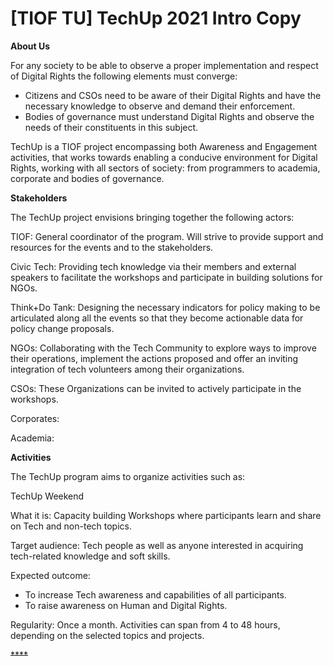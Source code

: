 # \[TIOF TU] TechUp 2021 Intro Copy

**About Us**



For any society to be able to observe a proper implementation and respect of Digital Rights the following elements must converge:

* Citizens and CSOs need to be aware of their Digital Rights and have the necessary knowledge to observe and demand their enforcement.
* Bodies of governance must understand Digital Rights and observe the needs of their constituents in this subject.

TechUp is a TIOF project encompassing both Awareness and Engagement activities, that works towards enabling a conducive environment for Digital Rights, working with all sectors of society: from programmers to academia, corporate and bodies of governance.



**Stakeholders**

The TechUp project envisions bringing together the following actors:

TIOF: General coordinator of the program. Will strive to provide support and resources for the events and to the stakeholders.

Civic Tech: Providing tech knowledge via their members and external speakers to facilitate the workshops and participate in building solutions for NGOs.

Think+Do Tank: Designing the necessary indicators for policy making to be articulated along all the events so that they become actionable data for policy change proposals.

NGOs: Collaborating with the Tech Community to explore ways to improve their operations, implement the actions proposed and offer an inviting integration of tech volunteers among their organizations.

CSOs: These Organizations can be invited to actively participate in the workshops.

Corporates:

Academia:

**Activities**

The TechUp program aims to organize activities such as:

TechUp Weekend

What it is: Capacity building Workshops where participants learn and share on Tech and non-tech topics.

Target audience: Tech people as well as anyone interested in acquiring tech-related knowledge and soft skills.

Expected outcome:

* To increase Tech awareness and capabilities of all participants.
* To raise awareness on Human and Digital Rights.

Regularity: Once a month. Activities can span from 4 to 48 hours, depending on the selected topics and projects.

~~****~~
